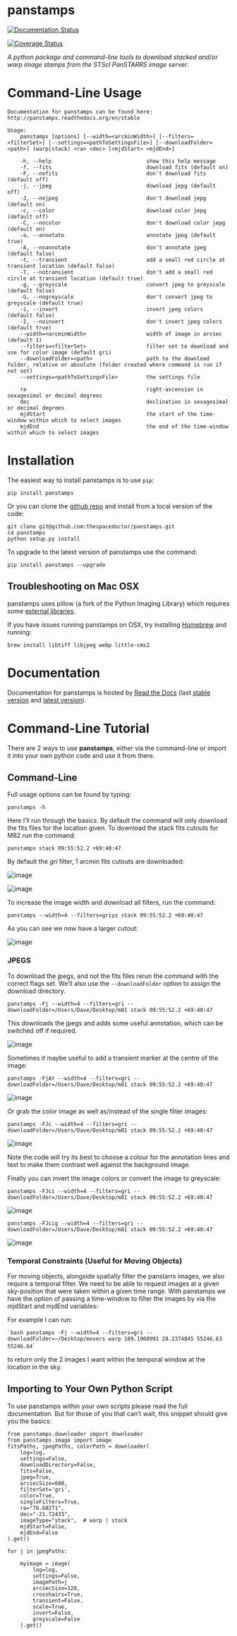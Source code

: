 panstamps
=========

[![Documentation Status](https://readthedocs.org/projects/panstamps/badge/)](http://panstamps.readthedocs.io/en/latest/?badge)

[![Coverage Status](https://cdn.rawgit.com/thespacedoctor/panstamps/master/coverage.svg)](https://cdn.rawgit.com/thespacedoctor/panstamps/master/htmlcov/index.html)

*A python package and command-line tools to download stacked and/or warp image stamps from the STScI PanSTARRS image server*.

Command-Line Usage
==================

``` sourceCode
Documentation for panstamps can be found here: http://panstamps.readthedocs.org/en/stable

Usage:
    panstamps [options] [--width=<arcminWidth>] [--filters=<filterSet>] [--settings=<pathToSettingsFile>] [--downloadFolder=<path>] (warp|stack) <ra> <dec> [<mjdStart> <mjdEnd>]

    -h, --help                              show this help message
    -f, --fits                              download fits (default on)
    -F, --nofits                            don't download fits (default off)
    -j, --jpeg                              download jepg (default off)
    -J, --nojpeg                            don't download jepg (default on)
    -c, --color                             download color jepg (default off)
    -C, --nocolor                           don't download color jepg (default on)
    -a, --annotate                          annotate jpeg (default true)
    -A, --noannotate                        don't annotate jpeg (default false)
    -t, --transient                         add a small red circle at transient location (default false)
    -T, --notransient                       don't add a small red circle at transient location (default true)
    -g, --greyscale                         convert jpeg to greyscale (default false)
    -G, --nogreyscale                       don't convert jpeg to greyscale (default true)
    -i, --invert                            invert jpeg colors (default false)
    -I, --noinvert                          don't invert jpeg colors (default true)
    --width=<arcminWidth>                   width of image in arcsec (default 1)
    --filters=<filterSet>                   filter set to download and use for color image (default gri)
    --downloadFolder=<path>                 path to the download folder, relative or absolute (folder created where command is run if not set)
    --settings=<pathToSettingsFile>         the settings file    

    ra                                      right-ascension in sexagesimal or decimal degrees
    dec                                     declination in sexagesimal or decimal degrees
    mjdStart                                the start of the time-window within which to select images
    mjdEnd                                  the end of the time-window within which to select images
```

Installation
============

The easiest way to install panstamps is to use `pip`:

``` sourceCode
pip install panstamps
```

Or you can clone the [github repo](https://github.com/thespacedoctor/panstamps) and install from a local version of the code:

``` sourceCode
git clone git@github.com:thespacedoctor/panstamps.git
cd panstamps
python setup.py install
```

To upgrade to the latest version of panstamps use the command:

``` sourceCode
pip install panstamps --upgrade
```

Troubleshooting on Mac OSX
--------------------------

panstamps uses pillow (a fork of the Python Imaging Library) which requires some [external libraries](https://pillow.readthedocs.org/en/3.1.x/installation.html#external-libraries).

If you have issues running panstamps on OSX, try installing [Homebrew](http://brew.sh/) and running:

``` sourceCode
brew install libtiff libjpeg webp little-cms2
```

Documentation
=============

Documentation for panstamps is hosted by [Read the Docs](http://panstamps.readthedocs.org/en/stable/) (last [stable version](http://panstamps.readthedocs.org/en/stable/) and [latest version](http://panstamps.readthedocs.org/en/latest/)).

Command-Line Tutorial
=====================

There are 2 ways to use **panstamps**, either via the command-line or import it into your own python code and use it from there.

Command-Line
------------

Full usage options can be found by typing:

``` sourceCode
panstamps -h
```

Here I’ll run through the basics. By default the command will only download the fits files for the location given. To download the stack fits cutouts for M82 run the command:

``` sourceCode
panstamps stack 09:55:52.2 +69:40:47
```

By default the *gri* filter, 1 arcmin fits cutouts are downloaded:

![image](https://i.imgur.com/DRvOiZ1.png)

![image](https://i.imgur.com/3u9gVBW.png)

To increase the image width and download all filters, run the command:

``` sourceCode
panstamps --width=4 --filters=griyz stack 09:55:52.2 +69:40:47
```

As you can see we now have a larger cutout:

![image](https://i.imgur.com/ST9Y6Wv.png)

### JPEGS

To download the jpegs, and not the fits files rerun the command with the correct flags set. We’ll also use the `--downloadFolder` option to assign the download directory.

``` sourceCode
panstamps -Fj --width=4 --filters=gri --downloadFolder=/Users/Dave/Desktop/m81 stack 09:55:52.2 +69:40:47
```

This downloads the jpegs and adds some useful annotation, which can be switched off if required.

![image](https://i.imgur.com/yxPjt4U.png)

Sometimes it maybe useful to add a transient marker at the centre of the image:

``` sourceCode
panstamps -FjAt --width=4 --filters=gri --downloadFolder=/Users/Dave/Desktop/m81 stack 09:55:52.2 +69:40:47
```

![image](https://i.imgur.com/SDoYvR7.png)

Or grab the color image as well as/instead of the single filter images:

``` sourceCode
panstamps -FJc --width=4 --filters=gri --downloadFolder=/Users/Dave/Desktop/m81 stack 09:55:52.2 +69:40:47
```

![image](https://i.imgur.com/f5ixUts.png)

Note the code will try its best to choose a colour for the annotation lines and text to make them contrast well against the background image.

Finally you can invert the image colors or convert the image to greyscale:

``` sourceCode
panstamps -FJci --width=4 --filters=gri --downloadFolder=/Users/Dave/Desktop/m81 stack 09:55:52.2 +69:40:47
```

![image](https://i.imgur.com/rrcAsRN.png)

``` sourceCode
panstamps -FJcig --width=4 --filters=gri --downloadFolder=/Users/Dave/Desktop/m81 stack 09:55:52.2 +69:40:47
```

![image](https://i.imgur.com/g4w8Mv3.png)

### Temporal Constraints (Useful for Moving Objects)

For moving objects, alongside spatially filter the panstarrs images, we also require a temporal filter. We need to be able to request images at a given sky-position that were taken within a given time range. With panstamps we have the option of passing a time-window to filter the images by via the mjdStart and mjdEnd variables:

For example I can run:

`` `bash panstamps -Fj --width=4 --filters=gri --downloadFolder=~/Desktop/movers warp 189.1960991 28.2374845 55246.63 55246.64 ``\`

to return only the 2 images I want within the temporal window at the location in the sky.

Importing to Your Own Python Script
-----------------------------------

To use panstamps within your own scripts please read the full documentation. But for those of you that can’t wait, this snippet should give you the basics:

``` sourceCode
from panstamps.downloader import downloader
from panstamps.image import image
fitsPaths, jpegPaths, colorPath = downloader(
    log=log,
    settings=False,
    downloadDirectory=False,
    fits=False,
    jpeg=True,
    arcsecSize=600,
    filterSet='gri',
    color=True,
    singleFilters=True,
    ra="70.60271",
    dec="-21.72433",
    imageType="stack",  # warp | stack
    mjdStart=False,
    mjdEnd=False
).get()

for j in jpegPaths:

    myimage = image(
        log=log,
        settings=False,
        imagePath=j
        arcsecSize=120,
        crosshairs=True,
        transient=False,
        scale=True,
        invert=False,
        greyscale=False
    ).get() 
```
